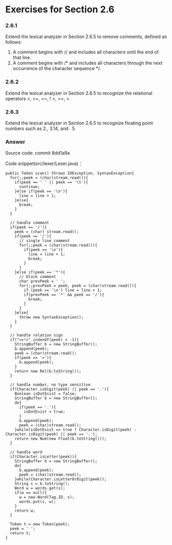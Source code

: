 # Exercises for Section 2.6

### 2.6.1

Extend the lexical analyzer in Section 2.6.5 to remove comments, defined as
follows:

1. A comment begins with // and includes all characters until the end of that line.
2. A comment begins with /* and includes all characters through the next occurrence of the character sequence */.

### 2.6.2

Extend the lexical analyzer in Section 2.6.5 to recognize the relational operators <, <=, ==, ! =, >=, >.

### 2.6.3

Extend the lexical analyzer in Section 2.6.5 to recognize floating point numbers
such as 2., 3.14, and . 5.

### Answer

Source code: commit 8dd1a9a

Code snippet(src/lexer/Lexer.java)：

```
public Token scan() throws IOException, SyntaxException{
  for(;;peek = (char)stream.read()){
    if(peek == ' ' || peek == '\t'){
      continue;
    }else if(peek == '\n'){
      line = line + 1;
    }else{
      break;
    }
  }

  // handle comment
  if(peek == '/'){
    peek = (char) stream.read();
    if(peek == '/'){
      // single line comment
      for(;;peek = (char)stream.read()){
        if(peek == '\n'){
          line = line + 1;
          break;
        }
      }
    }else if(peek == '*'){
      // block comment
      char prevPeek = ' ';
      for(;;prevPeek = peek, peek = (char)stream.read()){
        if (peek == '\n') line = line + 1;
        if(prevPeek == '*' && peek == '/'){
          break;
        }
      }
    }else{
      throw new SyntaxException();
    }
  }

  // handle relation sign
  if("<=!>".indexOf(peek) > -1){
    StringBuffer b = new StringBuffer();
    b.append(peek);
    peek = (char)stream.read();
    if(peek == '='){
      b.append(peek);
    }
    return new Rel(b.toString());
  }

  // handle number, no type sensitive
  if(Character.isDigit(peek) || peek == '.'){
    Boolean isDotExist = false;
    StringBuffer b = new StringBuffer();
    do{
      if(peek == '.'){
        isDotExist = true;
      }
      b.append(peek);
      peek = (char)stream.read();
    }while(isDotExist == true ? Character.isDigit(peek) : Character.isDigit(peek) || peek == '.');
    return new Num(new Float(b.toString()));
  }

  // handle word
  if(Character.isLetter(peek)){
    StringBuffer b = new StringBuffer();
    do{
      b.append(peek);
      peek = (char)stream.read();
    }while(Character.isLetterOrDigit(peek));
    String s = b.toString();
    Word w = words.get(s);
    if(w == null){
      w = new Word(Tag.ID, s);
      words.put(s, w);
    }
    return w;
  }

  Token t = new Token(peek);
  peek = ' ';
  return t;
}
```
